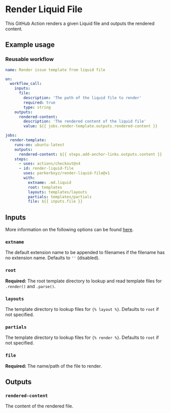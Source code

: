 # Render Liquid File

This GitHub Action renders a given Liquid file and outputs the rendered content.

## Example usage

### Reusable workflow

```yaml
name: Render issue template from liquid file

on:
  workflow_call:
    inputs:
      file:
        description: 'The path of the liquid file to render'
        required: true
        type: string
    outputs:
      rendered-content:
        description: 'The rendered content of the liquid file'
        value: ${{ jobs.render-template.outputs.rendered-content }}

jobs:
  render-template:
    runs-on: ubuntu-latest
    outputs:
      rendered-content: ${{ steps.add-anchor-links.outputs.content }}
    steps:
      - uses: actions/checkout@v4
      - id: render-liquid-file
        uses: parkerbxyz/render-liquid-file@v1
        with:
          extname: .md.liquid
          root: templates
          layouts: templates/layouts
          partials: templates/partials
          file: ${{ inputs.file }}
```

## Inputs

More information on the following options can be found [here](https://liquidjs.com/tutorials/options.html).

### `extname`

The default extension name to be appended to filenames if the filename has no extension name. Defaults to `''` (disabled).

### `root`

**Required:** The root template directory to lookup and read template files for `.render()` and `.parse()`.

### `layouts`

The template directory to lookup files for `{% layout %}`. Defaults to `root` if not specified.

### `partials`

The template directory to lookup files for `{% render %}`. Defaults to `root` if not specified.

### `file`

**Required:** The name/path of the file to render.

## Outputs

### `rendered-content`

The content of the rendered file.
